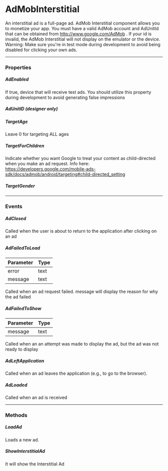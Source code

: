 # AdMobInterstitial

An interstitial ad is a full-page ad. AdMob Interstitial component allows you to monetize your app. You must have a valid AdMob account and AdUnitId that can be obtained from http://www.google.com/AdMob . If your id is invalid, the AdMob Interstitial will not display on the emulator or the device. Warning: Make sure you're in test mode during development to avoid being disabled for clicking your own ads.

---

### Properties


##### AdEnabled

If true, device that will receive test ads. You should utilize this property during development to avoid generating false impressions

##### AdUnitID (designer only)


##### TargetAge

Leave 0 for targeting ALL ages

##### TargetForChildren

Indicate whether you want Google to treat your content as child-directed when you make an ad request. Info here: https://developers.google.com/mobile-ads-sdk/docs/admob/android/targeting#child-directed_setting

##### TargetGender


---

### Events

##### AdClosed

Called when the user is about to return to the application after clicking on an ad

##### AdFailedToLoad

| Parameter | Type |
| :--- | :--- |
| error | text |
| message | text |

Called when an ad request failed. message will display the reason for why the ad failed

##### AdFailedToShow

| Parameter | Type |
| :--- | :--- |
| message | text |

Called when an an attempt was made to display the ad, but the ad was not ready to display

##### AdLeftApplication

Called when an ad leaves the application (e.g., to go to the browser).

##### AdLoaded

Called when an ad is received

---

### Methods

##### LoadAd

Loads a new ad.

##### ShowInterstitialAd

It will show the Interstitial Ad
